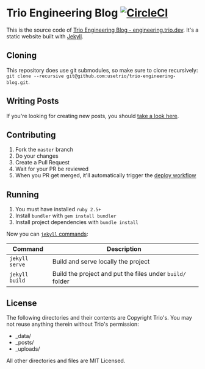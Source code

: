 # Trio Engineering Blog [![CircleCI](https://circleci.com/gh/usetrio/trio-engineering-blog.svg?style=svg)](https://circleci.com/gh/usetrio/trio-engineering-blog)
This is the source code of [Trio Engineering Blog - engineering.trio.dev](https://engineering.trio.dev). It's a static website built with [Jekyll](http://jekyllrb.com/).

## Cloning
This repository does use git submodules, so make sure to clone recursively: `git clone --recursive git@github.com:usetrio/trio-engineering-blog.git`.

## Writing Posts
If you're looking for creating new posts, you should [take a look here](https://github.com/usetrio/trio-engineering-blog-posts).

## Contributing
1. Fork the `master` branch
2. Do your changes
3. Create a Pull Request
4. Wait for your PR be reviewed
5. When you PR get merged, it'll automatically trigger the [deploy workflow](https://github.com/usetrio/trio-engineering-blog/blob/master/.circleci/config.yml#L3-L17)

## Running
1. You must have installed `ruby 2.5+`
2. Install `bundler` with `gem install bundler`
3. Install project dependencies with `bundle install`

Now you can [`jekyll` commands](https://jekyllrb.com/docs/usage/):

| Command        | Description                                               |
| -------------- | --------------------------------------------------------- |
| `jekyll serve` | Build and serve locally the project                       |
| `jekyll build` | Build the project and put the files under `build/` folder |

## License
The following directories and their contents are Copyright Trio's. You may not reuse anything therein without Trio's permission:

* _data/
* _posts/
* _uploads/

All other directories and files are MIT Licensed.
